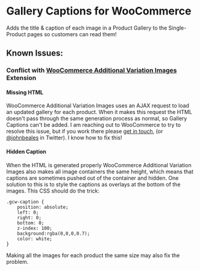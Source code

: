 # Gallery Captions for WooCommerce

Adds the title & caption of each image in a Product Gallery to the Single-Product pages so customers can read them!


## Known Issues:

### Conflict with [WooCommerce Additional Variation Images](https://woocommerce.com/products/woocommerce-additional-variation-images/) Extension

#### Missing HTML
WooCommerce Additional Variation Images uses an AJAX request to load an updated gallery for each product. When it makes this request the HTML doesn't pass through the same generation process as normal, so Gallery Captions can't be added. I am reaching out to WooCommerce to try to resolve this issue, but if you work there please [get in touch](https://johnbeales.com/get-in-touch/), (or [@johnbeales](https://twitter.com/johnbeales) in Twitter). I know how to fix this!

#### Hidden Caption
When the HTML is generated properly WooCommerce Additional Variation Images also makes all image containers the same height, which means that captions are sometimes pushed out of the container and hidden. One solution to this is to style the captions as overlays at the bottom of the images. This CSS should do the trick:

```
.gcw-caption {
    position: absolute;
    left: 0;
    right: 0;
    bottom: 0;
    z-index: 100;
    background:rgba(0,0,0,0.7);
    color: white;
}
```

Making all the images for each product the same size may also fix the problem.